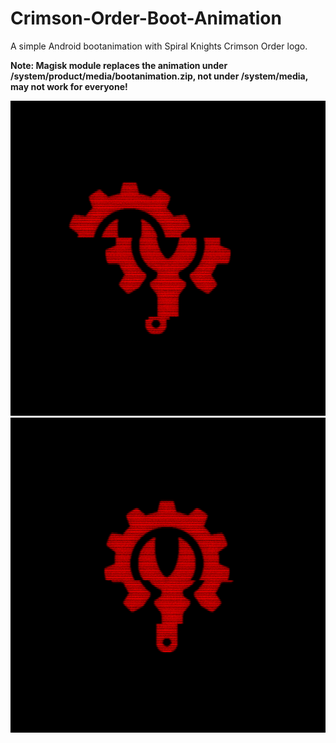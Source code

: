 # Crimson-Order-Boot-Animation
A simple Android bootanimation with Spiral Knights Crimson Order logo.

**Note: Magisk module replaces the animation under /system/product/media/bootanimation.zip, not under /system/media, may not work for everyone!**

![](https://raw.githubusercontent.com/Crowfunder/Crimson-Order-Boot-Animation/main/images/part0.gif)
![](https://raw.githubusercontent.com/Crowfunder/Crimson-Order-Boot-Animation/main/images/part1.gif)
